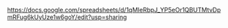 
https://docs.google.com/spreadsheets/d/1qMIeRbpJ_YP5eOr1QBUTMtvDpmRFug6kUyUze1w6goY/edit?usp=sharing
